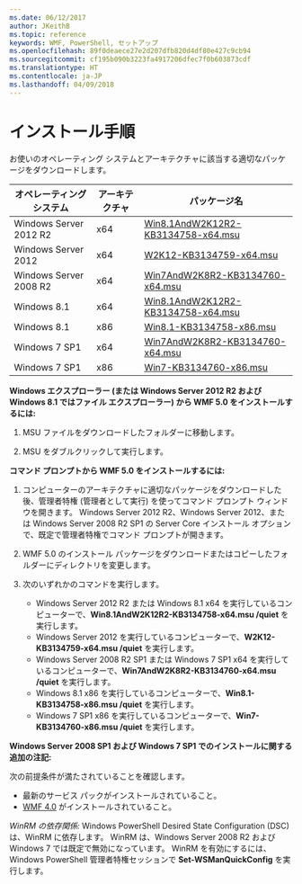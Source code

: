 ```yaml
---
ms.date: 06/12/2017
author: JKeithB
ms.topic: reference
keywords: WMF, PowerShell, セットアップ
ms.openlocfilehash: 89f0deaece27e2d207dfb820d4df80e427c9cb94
ms.sourcegitcommit: cf195b090b3223fa4917206dfec7f0b603873cdf
ms.translationtype: HT
ms.contentlocale: ja-JP
ms.lasthandoff: 04/09/2018
---
```

# <a name="installation-instructions"></a>インストール手順

お使いのオペレーティング システムとアーキテクチャに該当する適切なパッケージをダウンロードします。

| オペレーティング システム       | アーキテクチャ | パッケージ名              |
|------------------------|--------------|---------------------------|
| Windows Server 2012 R2 | x64      | [Win8.1AndW2K12R2-KB3134758-x64.msu](http://go.microsoft.com/fwlink/?LinkId=717507) |
| Windows Server 2012    | x64      | [W2K12-KB3134759-x64.msu](http://go.microsoft.com/fwlink/?LinkId=717506) |
| Windows Server 2008 R2 | x64      | [Win7AndW2K8R2-KB3134760-x64.msu](http://go.microsoft.com/fwlink/?LinkId=717504) |
| Windows 8.1            | x64          | [Win8.1AndW2K12R2-KB3134758-x64.msu](http://go.microsoft.com/fwlink/?LinkId=717507) |
| Windows 8.1            | x86          | [Win8.1-KB3134758-x86.msu](http://go.microsoft.com/fwlink/?LinkID=717963) |
| Windows 7 SP1          | x64          | [Win7AndW2K8R2-KB3134760-x64.msu](http://go.microsoft.com/fwlink/?LinkId=717504) |
| Windows 7 SP1          | x86          | [Win7-KB3134760-x86.msu](http://go.microsoft.com/fwlink/?LinkID=717962) |


**Windows エクスプローラー (または Windows Server 2012 R2 および Windows 8.1 ではファイル エクスプローラー) から WMF 5.0 をインストールするには:**

1. MSU ファイルをダウンロードしたフォルダーに移動します。

2. MSU をダブルクリックして実行します。

**コマンド プロンプトから WMF 5.0 をインストールするには:**

1. コンピューターのアーキテクチャに適切なパッケージをダウンロードした後、管理者特権 (管理者として実行) を使ってコマンド プロンプト ウィンドウを開きます。 Windows Server 2012 R2、Windows Server 2012、または Windows Server 2008 R2 SP1 の Server Core インストール オプションで、既定で管理者特権でコマンド プロンプトが開きます。

2. WMF 5.0 のインストール パッケージをダウンロードまたはコピーしたフォルダーにディレクトリを変更します。

3. 次のいずれかのコマンドを実行します。
    - Windows Server 2012 R2 または Windows 8.1 x64 を実行しているコンピューターで、**Win8.1AndW2K12R2-KB3134758-x64.msu /quiet** を実行します。
    - Windows Server 2012 を実行しているコンピューターで、**W2K12-KB3134759-x64.msu /quiet** を実行します。
    - Windows Server 2008 R2 SP1 または Windows 7 SP1 x64 を実行しているコンピューターで、**Win7AndW2K8R2-KB3134760-x64.msu /quiet** を実行します。
    - Windows 8.1 x86 を実行しているコンピューターで、**Win8.1-KB3134758-x86.msu /quiet** を実行します。
    - Windows 7 SP1 x86 を実行しているコンピューターで、**Win7-KB3134760-x86.msu /quiet** を実行します。

**Windows Server 2008 SP1 および Windows 7 SP1 でのインストールに関する追加の注記:**

次の前提条件が満たされていることを確認します。
- 最新のサービス パックがインストールされていること。
- [WMF 4.0](http://www.microsoft.com/en-us/download/details.aspx?id=40855) がインストールされていること。

*WinRM の依存関係:* Windows PowerShell Desired State Configuration (DSC) は、WinRM に依存します。 WinRM は、Windows Server 2008 R2 および Windows 7 では既定で無効になっています。 WinRM を有効にするには、Windows PowerShell 管理者特権セッションで **Set-WSManQuickConfig** を実行します。